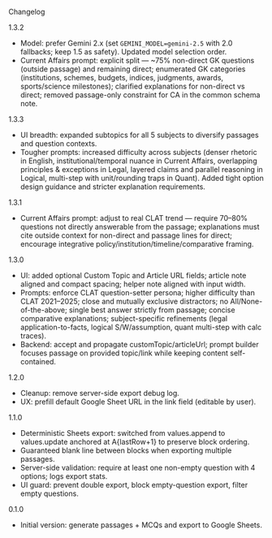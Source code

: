 Changelog

1.3.2
- Model: prefer Gemini 2.x (set `GEMINI_MODEL=gemini-2.5` with 2.0 fallbacks; keep 1.5 as safety). Updated model selection order.
- Current Affairs prompt: explicit split — ~75% non-direct GK questions (outside passage) and remaining direct; enumerated GK categories (institutions, schemes, budgets, indices, judgments, awards, sports/science milestones); clarified explanations for non-direct vs direct; removed passage-only constraint for CA in the common schema note.

1.3.3
- UI breadth: expanded subtopics for all 5 subjects to diversify passages and question contexts.
- Tougher prompts: increased difficulty across subjects (denser rhetoric in English, institutional/temporal nuance in Current Affairs, overlapping principles & exceptions in Legal, layered claims and parallel reasoning in Logical, multi-step with unit/rounding traps in Quant). Added tight option design guidance and stricter explanation requirements.

1.3.1
- Current Affairs prompt: adjust to real CLAT trend — require 70–80% questions not directly answerable from the passage; explanations must cite outside context for non-direct and passage lines for direct; encourage integrative policy/institution/timeline/comparative framing.

1.3.0
- UI: added optional Custom Topic and Article URL fields; article note aligned and compact spacing; helper note aligned with input width.
- Prompts: enforce CLAT question-setter persona; higher difficulty than CLAT 2021–2025; close and mutually exclusive distractors; no All/None-of-the-above; single best answer strictly from passage; concise comparative explanations; subject-specific refinements (legal application-to-facts, logical S/W/assumption, quant multi-step with calc traces).
- Backend: accept and propagate customTopic/articleUrl; prompt builder focuses passage on provided topic/link while keeping content self-contained.

1.2.0
- Cleanup: remove server-side export debug log.
- UX: prefill default Google Sheet URL in the link field (editable by user).

1.1.0
- Deterministic Sheets export: switched from values.append to values.update anchored at A{lastRow+1} to preserve block ordering.
- Guaranteed blank line between blocks when exporting multiple passages.
- Server-side validation: require at least one non-empty question with 4 options; logs export stats.
- UI guard: prevent double export, block empty-question export, filter empty questions.

0.1.0
- Initial version: generate passages + MCQs and export to Google Sheets.
